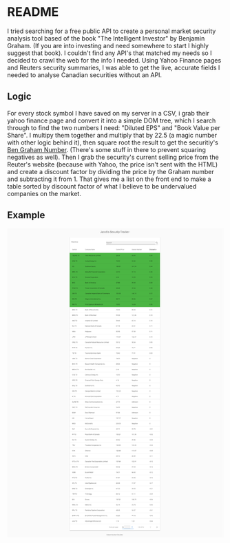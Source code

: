# README

I tried searching for a free public API to create a personal market security analysis tool based of the book "The Intelligent Investor" by Benjamin Graham.  (If you are into investing and need somewhere to start I highly suggest that book).  I couldn't find any API's that matched my needs so I decided to crawl the web for the info I needed.  Using Yahoo Finance pages and Reuters security summaries, I was able to get the live, accurate fields I needed to analyse Canadian securities without an API.

## Logic

For every stock symbol I have saved on my server in a CSV, i grab their yahoo finance page and convert it into a simple DOM tree, which I search through to find the two numbers I need: "Diluted EPS" and "Book Value per Share".  I multipy them together and multiply that by 22.5 (a magic number with other logic behind it), then square root the result to get the securitiy's [Ben Graham Number](https://www.investopedia.com/terms/g/graham-number.asp). (There's some stuff in there to prevent squaring negatives as well).  Then I grab the security's current selling price from the Reuter's website (because with Yahoo, the price isn't sent with the HTML) and create a discount factor by dividing the price by the Graham number and subtracting it from 1. That gives me a list on the front end to make a table sorted by discount factor of what I believe to be undervalued companies on the market.

## Example

![Example](https://github.com/jacob13smith/market-watcher/blob/master/market-watcher.png)
